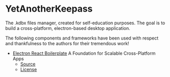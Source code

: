 # YetAnotherKeepass

The .kdbx files manager, created for self-education purposes.
The goal is to build a cross-platform, electron-based desktop application.

The following components and frameworks have been used with respect and thankfulness to the authors for their tremendous work!
- [Electron React Boilerplate](https://electron-react-boilerplate.js.org/) A Foundation for Scalable Cross-Platform Apps
  - [Source](https://github.com/electron-react-boilerplate/electron-react-boilerplate)
  - [License](https://github.com/electron-react-boilerplate/electron-react-boilerplate/blob/main/LICENSE)
